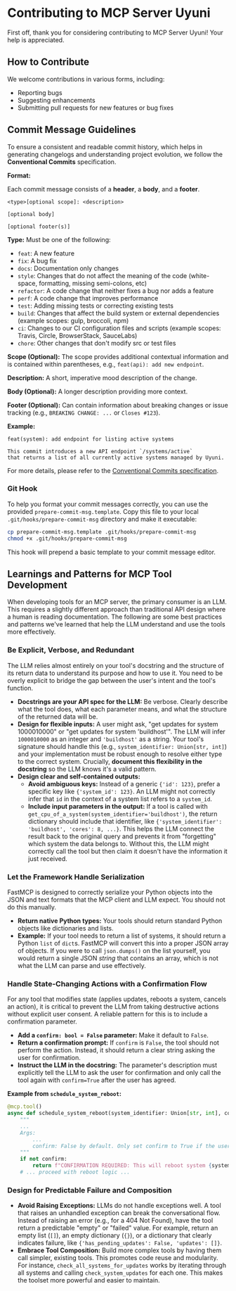 # Contributing to MCP Server Uyuni

First off, thank you for considering contributing to MCP Server Uyuni! Your help is appreciated.

## How to Contribute

We welcome contributions in various forms, including:

- Reporting bugs
- Suggesting enhancements
- Submitting pull requests for new features or bug fixes

## Commit Message Guidelines

To ensure a consistent and readable commit history, which helps in generating changelogs and understanding project evolution, we follow the **Conventional Commits** specification.

**Format:**

Each commit message consists of a **header**, a **body**, and a **footer**.

```
<type>[optional scope]: <description>

[optional body]

[optional footer(s)]
```

**Type:** Must be one of the following:
  - `feat`: A new feature
  - `fix`: A bug fix
  - `docs`: Documentation only changes
  - `style`: Changes that do not affect the meaning of the code (white-space, formatting, missing semi-colons, etc)
  - `refactor`: A code change that neither fixes a bug nor adds a feature
  - `perf`: A code change that improves performance
  - `test`: Adding missing tests or correcting existing tests
  - `build`: Changes that affect the build system or external dependencies (example scopes: gulp, broccoli, npm)
  - `ci`: Changes to our CI configuration files and scripts (example scopes: Travis, Circle, BrowserStack, SauceLabs)
  - `chore`: Other changes that don't modify src or test files

**Scope (Optional):** The scope provides additional contextual information and is contained within parentheses, e.g., `feat(api): add new endpoint`.

**Description:** A short, imperative mood description of the change.

**Body (Optional):** A longer description providing more context.

**Footer (Optional):** Can contain information about breaking changes or issue tracking (e.g., `BREAKING CHANGE: ...` or `Closes #123`).

**Example:**
```
feat(system): add endpoint for listing active systems

This commit introduces a new API endpoint `/systems/active`
that returns a list of all currently active systems managed by Uyuni.
```

For more details, please refer to the [Conventional Commits specification](https://www.conventionalcommits.org/en/v1.0.0/).

### Git Hook

To help you format your commit messages correctly, you can use the provided `prepare-commit-msg.template`.
Copy this file to your local `.git/hooks/prepare-commit-msg` directory and make it executable:

```bash
cp prepare-commit-msg.template .git/hooks/prepare-commit-msg
chmod +x .git/hooks/prepare-commit-msg
```
This hook will prepend a basic template to your commit message editor.

## Learnings and Patterns for MCP Tool Development

When developing tools for an MCP server, the primary consumer is an LLM. This requires a slightly different approach than traditional API design where a human is reading documentation. The following are some best practices and patterns we've learned that help the LLM understand and use the tools more effectively.

### Be Explicit, Verbose, and Redundant

The LLM relies almost entirely on your tool's docstring and the structure of its return data to understand its purpose and how to use it. You need to be overly explicit to bridge the gap between the user's intent and the tool's function.

*   **Docstrings are your API spec for the LLM:** Be verbose. Clearly describe what the tool does, what each parameter means, and what the structure of the returned data will be.
*   **Design for flexible inputs:** A user might ask, "get updates for system 1000010000" or "get updates for system 'buildhost'". The LLM will infer `1000010000` as an integer and `'buildhost'` as a string. Your tool's signature should handle this (e.g., `system_identifier: Union[str, int]`) and your implementation must be robust enough to resolve either type to the correct system. Crucially, **document this flexibility in the docstring** so the LLM knows it's a valid pattern.
*   **Design clear and self-contained outputs:**
    *   **Avoid ambiguous keys:** Instead of a generic `{'id': 123}`, prefer a specific key like `{'system_id': 123}`. An LLM might not correctly infer that `id` in the context of a system list refers to a `system_id`.
    *   **Include input parameters in the output:** If a tool is called with `get_cpu_of_a_system(system_identifier='buildhost')`, the return dictionary should include that identifier, like `{'system_identifier': 'buildhost', 'cores': 8, ...}`. This helps the LLM connect the result back to the original query and prevents it from "forgetting" which system the data belongs to. Without this, the LLM might correctly call the tool but then claim it doesn't have the information it just received.

### Let the Framework Handle Serialization

FastMCP is designed to correctly serialize your Python objects into the JSON and text formats that the MCP client and LLM expect. You should not do this manually.

*   **Return native Python types:** Your tools should return standard Python objects like dictionaries and lists.
*   **Example:** If your tool needs to return a list of systems, it should return a Python `list` of `dict`s. FastMCP will convert this into a proper JSON array of objects. If you were to call `json.dumps()` on the list yourself, you would return a single JSON *string* that contains an array, which is not what the LLM can parse and use effectively.

### Handle State-Changing Actions with a Confirmation Flow

For any tool that modifies state (applies updates, reboots a system, cancels an action), it is critical to prevent the LLM from taking destructive actions without explicit user consent. A reliable pattern for this is to include a confirmation parameter.

*   **Add a `confirm: bool = False` parameter:** Make it default to `False`.
*   **Return a confirmation prompt:** If `confirm` is `False`, the tool should not perform the action. Instead, it should return a clear string asking the user for confirmation.
*   **Instruct the LLM in the docstring:** The parameter's description must explicitly tell the LLM to ask the user for confirmation and only call the tool again with `confirm=True` after the user has agreed.

**Example from `schedule_system_reboot`:**
```python
@mcp.tool()
async def schedule_system_reboot(system_identifier: Union[str, int], confirm: bool = False) -> str:
    """
    ...
    Args:
        ...
        confirm: False by default. Only set confirm to True if the user has explicetely confirmed. Ask the user for confirmation.
    """
    if not confirm:
        return f"CONFIRMATION REQUIRED: This will reboot system {system_identifier}. Do you confirm?"
    # ... proceed with reboot logic ...
```

### Design for Predictable Failure and Composition

*   **Avoid Raising Exceptions:** LLMs do not handle exceptions well. A tool that raises an unhandled exception can break the conversational flow. Instead of raising an error (e.g., for a 404 Not Found), have the tool return a predictable "empty" or "failed" value. For example, return an empty list (`[]`), an empty dictionary (`{}`), or a dictionary that clearly indicates failure, like `{'has_pending_updates': False, 'updates': []}`.
*   **Embrace Tool Composition:** Build more complex tools by having them call simpler, existing tools. This promotes code reuse and modularity. For instance, `check_all_systems_for_updates` works by iterating through all systems and calling `check_system_updates` for each one. This makes the toolset more powerful and easier to maintain.
